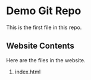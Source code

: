 # Demo Git Repo

This is the first file in this repo.

## Website Contents

Here are the files in the website.

1. index.html
